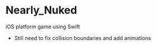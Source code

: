 # Nearly_Nuked
iOS platform game using Swift

- Still need to fix collision boundaries and add animations
